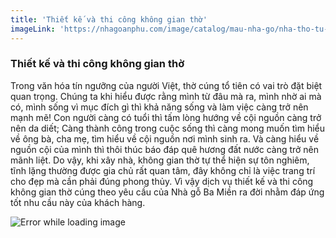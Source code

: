 ```yaml
---
title: 'Thiết kế và thi công không gian thờ'
imageLink: 'https://nhagoanphu.com/image/catalog/mau-nha-go/nha-tho-tu-duong/NTD-01/nha-tu-duong-2.jpg'
---
```


### Thiết kế và thi công không gian thờ

Trong văn hóa tín ngưỡng của người Việt, thờ cúng tổ tiên có vai trò đặt biệt quan trọng. Chúng ta khi hiểu được rằng mình từ đâu mà ra, mình nhờ ai mà có, mình sống vì mục đích gì thì khả năng sống và làm việc càng trở nên mạnh mẽ! Con người càng có tuổi thì tấm lòng hướng về cội nguồn càng trở nên da diết; Càng thành công trong cuộc sống thì càng mong muốn tìm hiểu về ông bà, cha mẹ, tìm hiểu về cội nguồn nơi mình sinh ra. Và càng hiểu về nguồn cội của mình thì thôi thúc báo đáp quê hương đất nước càng trở nên mãnh liệt. Do vậy, khi xây nhà, không gian thờ tự thể hiện sự tôn nghiêm, tĩnh lặng thường được gia chủ rất quan tâm, đây không chỉ là việc trang trí cho đẹp mà cần phải đúng phong thủy. Vì vậy dịch vụ thiết kế và thi công không gian thờ cúng theo yêu cầu của Nhà gỗ Ba Miền ra đời nhằm đáp ứng tốt nhu cầu này của khách hàng.

![Error while loading image](https://nhagoanphu.com/image/catalog/mau-nha-go/nha-tho-tu-duong/NTD-04/nha-tu-duong-4.2.jpg 'Ảnh minh họa')
